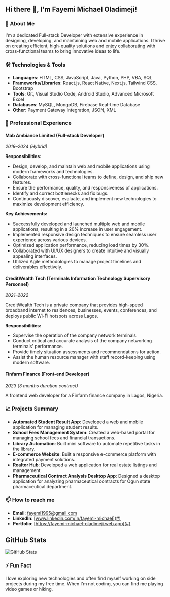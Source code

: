 ## Hi there 👋, I'm Fayemi Michael Oladimeji!

### 🚀 About Me
I'm a dedicated Full-stack Developer with extensive experience in designing, developing, and maintaining web and mobile applications. I thrive on creating efficient, high-quality solutions and enjoy collaborating with cross-functional teams to bring innovative ideas to life.

### 🛠️ Technologies & Tools
- **Languages**: HTML, CSS, JavaScript, Java, Python, PHP, VBA, SQL
- **Frameworks/Libraries**: React.js, React Native, Next.js, Tailwind CSS, Bootstrap
- **Tools**: Git, Visual Studio Code, Android Studio, Advanced Microsoft Excel
- **Databases**: MySQL, MongoDB, Firebase Real-time Database
- **Other**: Payment Gateway Integration, JSON, XML

### 💼 Professional Experience

#### Mab Ambiance Limited (Full-stack Developer)
*2019–2024 (Hybrid)*

**Responsibilities:**
- Design, develop, and maintain web and mobile applications using modern frameworks and technologies.
- Collaborate with cross-functional teams to define, design, and ship new features.
- Ensure the performance, quality, and responsiveness of applications.
- Identify and correct bottlenecks and fix bugs.
- Continuously discover, evaluate, and implement new technologies to maximize development efficiency.

**Key Achievements:**
- Successfully developed and launched multiple web and mobile applications, resulting in a 20% increase in user engagement.
- Implemented responsive design techniques to ensure seamless user experience across various devices.
- Optimized application performance, reducing load times by 30%.
- Collaborated with UI/UX designers to create intuitive and visually appealing interfaces.
- Utilized Agile methodologies to manage project timelines and deliverables effectively.

#### CreditWealth Tech (Terminals Information Technology Supervisory Personnel)
*2021–2022*

CreditWealth Tech is a private company that provides high-speed broadband internet to residences, businesses, events, conferences, and deploys public Wi-Fi hotspots across Lagos.

**Responsibilities:**
- Supervise the operation of the company network terminals.
- Conduct critical and accurate analysis of the company networking terminals' performance.
- Provide timely situation assessments and recommendations for action.
- Assist the human resource manager with staff record-keeping using modern software.

#### Finfarm Finance (Front-end Developer)
*2023 (3 months duration contract)*

A frontend web developer for a Finfarm finance company in Lagos, Nigeria.

### 📈 Projects Summary
- **Automated Student Result App**: Developed a web and mobile application for managing student results.
- **School Fees Management System**: Created a web-based portal for managing school fees and financial transactions.
- **Library Automation**: Built mini software to automate repetitive tasks in the library.
- **E-commerce Website**: Built a responsive e-commerce platform with integrated payment solutions.
- **Realtor Hub**: Developed a web application for real estate listings and management.
- **Pharmaceutical Contract Analysis Desktop App**: Designed a desktop application for analyzing pharmaceutical contracts for Ogun state pharmaceutical department.

### 📫 How to reach me
- **Email**: [fayemi1995@gmail.com](mailto:your.email@example.com)
- **LinkedIn**: [www.linkedin.com/in/fayemi-michael](#)
- **Portfolio**: [https://fayemi-michael-oladimeji.web.app](#)

## GitHub Stats

![GitHub Stats](https://github-readme-stats.vercel.app/api?username=fayemimichaeloladimeji&theme=radical)


### ⚡ Fun Fact
I love exploring new technologies and often find myself working on side projects during my free time. When I'm not coding, you can find me playing video games or hiking.
